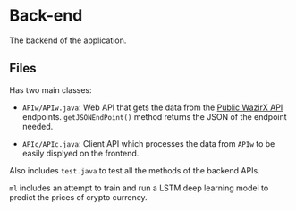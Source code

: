 # Back-end
The backend of the application.

## Files
Has two main classes:
- `APIw/APIw.java`: Web API that gets the data from the [Public WazirX API](https://github.com/WazirX/wazirx-api) endpoints. `getJSONEndPoint()` method returns the JSON of the endpoint needed.

- `APIc/APIc.java`: Client API which processes the data from `APIw` to be easily displyed on the frontend.

Also includes `test.java` to test all the methods of the backend APIs.

`ml` includes an attempt to train and run a LSTM deep learning model to predict the prices of crypto currency.